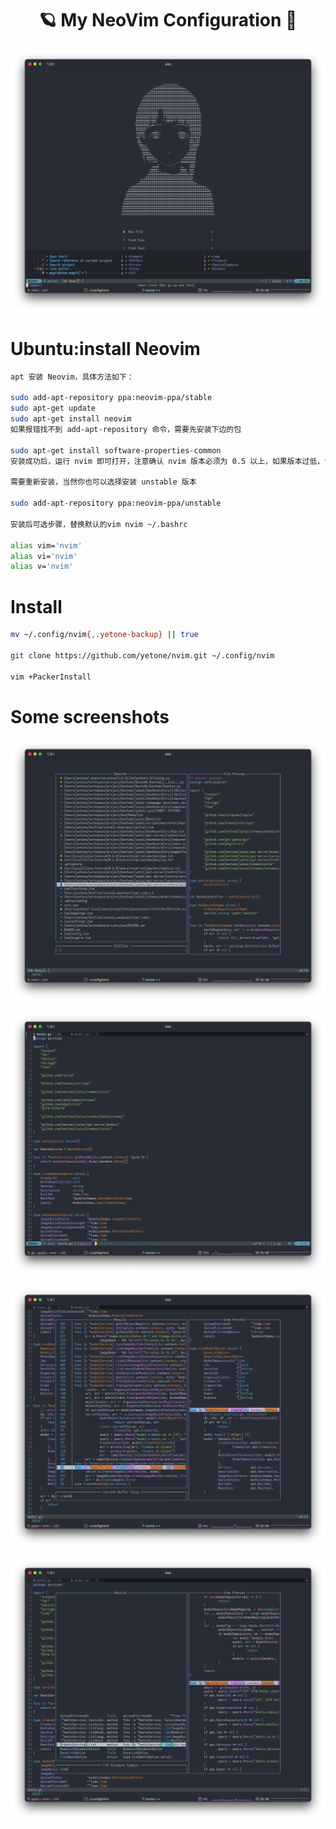 <h1 align="center">🪐 My NeoVim Configuration 🚀</h1>

<p align="center">
    <img src="./screenshots/dashboard.png" >
</p>

# Ubuntu:install Neovim
```bash
apt 安装 Neovim，具体方法如下：

sudo add-apt-repository ppa:neovim-ppa/stable
sudo apt-get update
sudo apt-get install neovim
如果报错找不到 add-apt-repository 命令，需要先安装下边的包

sudo apt-get install software-properties-common
安装成功后，运行 nvim 即可打开，注意确认 nvim 版本必须为 0.5 以上，如果版本过低，说明没有成功添加 ppa:neovim-ppa/stable

需要重新安装，当然你也可以选择安装 unstable 版本

sudo add-apt-repository ppa:neovim-ppa/unstable

安装后可选步骤，替换默认的vim nvim ~/.bashrc

alias vim='nvim'
alias vi='nvim'
alias v='nvim'
```

# Install

```bash
mv ~/.config/nvim{,.yetone-backup} || true

git clone https://github.com/yetone/nvim.git ~/.config/nvim

vim +PackerInstall
```

# Some screenshots

<p align="center">
    <img src="./screenshots/recent_files.png" >
</p>

<p align="center">
    <img src="./screenshots/status_bar.png" >
</p>

<p align="center">
    <img src="./screenshots/swoop.png" >
</p>

<p align="center">
    <img src="./screenshots/list_symbols.png" >
</p>
